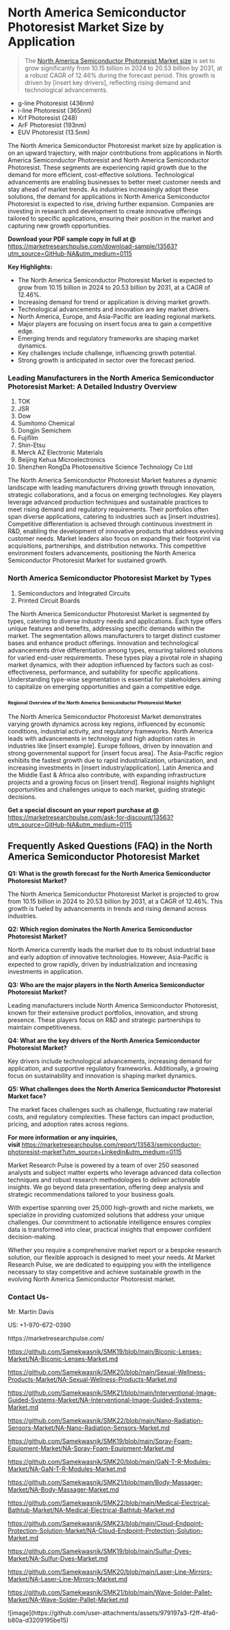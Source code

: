 <h1>North America Semiconductor Photoresist Market&nbsp;Size by Application</h1><blockquote><p>The <a href="https://marketresearchpulse.com/download-sample/13563?utm_source=GitHub-NA&amp;utm_medium=0115">North America Semiconductor Photoresist Market size</a> is set to grow significantly from 10.15 billion in 2024 to 20.53 billion by 2031, at a robust CAGR of 12.46% during the forecast period. This growth is driven by [insert key drivers], reflecting rising demand and technological advancements.</p></blockquote><ul><li>g-line Photoresist (436nm)<li> i-line Photoresist (365nm)<li> Krf Photoresist (248)<li> ArF Photoresist (193nm)<li> EUV Photoresist (13.5nm)</li></ul><p>The North America Semiconductor Photoresist market size by application is on an upward trajectory, with major contributions from applications in North America Semiconductor Photoresist and North America Semiconductor Photoresist. These segments are experiencing rapid growth due to the demand for more efficient, cost-effective solutions. Technological advancements are enabling businesses to better meet customer needs and stay ahead of market trends. As industries increasingly adopt these solutions, the demand for applications in North America Semiconductor Photoresist is expected to rise, driving further expansion. Companies are investing in research and development to create innovative offerings tailored to specific applications, ensuring their position in the market and capturing new growth opportunities.</p><p><strong>Download your PDF sample copy in full at @ </strong><a href="https://marketresearchpulse.com/download-sample/13563?utm_source=GitHub-NA&amp;utm_medium=0115">https://marketresearchpulse.com/download-sample/13563?utm_source=GitHub-NA&amp;utm_medium=0115</a></p><p><strong>Key Highlights: </strong></p><ul><li>The North America Semiconductor Photoresist Market is expected to grow from 10.15 billion in 2024 to 20.53 billion by 2031, at a CAGR of 12.46%.</li><li>Increasing demand for trend or application is driving market growth.</li><li>Technological advancements and innovation are key market drivers.</li><li>North America, Europe, and Asia-Pacific are leading regional markets.</li><li>Major players are focusing on insert focus area to gain a competitive edge.</li><li>Emerging trends and regulatory frameworks are shaping market dynamics.</li><li>Key challenges include challenge, influencing growth potential.</li><li>Strong growth is anticipated in sector over the forecast period.</li></ul><h3>Leading Manufacturers in the North America Semiconductor Photoresist Market: A Detailed Industry Overview</h3><ol><li>TOK</li><li>JSR</li><li>Dow</li><li>Sumitomo Chemical</li><li>Dongjin Semichem</li><li>Fujifilm</li><li>Shin-Etsu</li><li>Merck AZ Electronic Materials</li><li>Beijing Kehua Microelectronics</li><li>Shenzhen RongDa Photosensitive Science Technology Co Ltd</li></ol><div class="flex max-w-full flex-col flex-grow"><div class="min-h-8 text-message flex w-full flex-col items-end gap-2 whitespace-normal break-words [.text-message+&amp;]:mt-5" dir="auto" data-message-author-role="assistant" data-message-id="fd8432e4-4910-450d-b182-61b7bfb0a01f" data-message-model-slug="gpt-4o"><div class="flex w-full flex-col gap-1 empty:hidden first:pt-[3px]"><div class="markdown prose w-full break-words dark:prose-invert light"><p>The North America Semiconductor Photoresist Market features a dynamic landscape with leading manufacturers driving growth through innovation, strategic collaborations, and a focus on emerging technologies. Key players leverage advanced production techniques and sustainable practices to meet rising demand and regulatory requirements. Their portfolios often span diverse applications, catering to industries such as [insert industries]. Competitive differentiation is achieved through continuous investment in R&amp;D, enabling the development of innovative products that address evolving customer needs. Market leaders also focus on expanding their footprint via acquisitions, partnerships, and distribution networks. This competitive environment fosters advancements, positioning the North America Semiconductor Photoresist Market for sustained growth.</p></div></div></div></div><h3>North America Semiconductor Photoresist Market by Types</h3><ol><li>Semiconductors and Integrated Circuits<li> Printed Circuit Boards</li></ol><div class="flex max-w-full flex-col flex-grow"><div class="min-h-8 text-message flex w-full flex-col items-end gap-2 whitespace-normal break-words [.text-message+&amp;]:mt-5" dir="auto" data-message-author-role="assistant" data-message-id="084470be-0bb7-4664-bddf-5156b4f41249" data-message-model-slug="gpt-4o-mini"><div class="flex w-full flex-col gap-1 empty:hidden first:pt-[3px]"><div class="markdown prose w-full break-words dark:prose-invert light"><p>The North America Semiconductor Photoresist Market is segmented by types, catering to diverse industry needs and applications. Each type offers unique features and benefits, addressing specific demands within the market. The segmentation allows manufacturers to target distinct customer bases and enhance product offerings. Innovation and technological advancements drive differentiation among types, ensuring tailored solutions for varied end-user requirements. These types play a pivotal role in shaping market dynamics, with their adoption influenced by factors such as cost-effectiveness, performance, and suitability for specific applications. Understanding type-wise segmentation is essential for stakeholders aiming to capitalize on emerging opportunities and gain a competitive edge.</p></div></div></div></div><h3><span style="font-size: 11px;">Regional Overview of the North America Semiconductor Photoresist Market</span></h3><div class="flex max-w-full flex-col flex-grow"><div class="min-h-8 text-message flex w-full flex-col items-end gap-2 whitespace-normal break-words [.text-message+&amp;]:mt-5" dir="auto" data-message-author-role="assistant" data-message-id="e9038762-ce64-4e30-91c9-9bd413514231" data-message-model-slug="gpt-4o-mini"><div class="flex w-full flex-col gap-1 empty:hidden first:pt-[3px]"><div class="markdown prose w-full break-words dark:prose-invert light"><p>The North America Semiconductor Photoresist Market demonstrates varying growth dynamics across key regions, influenced by economic conditions, industrial activity, and regulatory frameworks. North America leads with advancements in technology and high adoption rates in industries like [insert example]. Europe follows, driven by innovation and strong governmental support for [insert focus area]. The Asia-Pacific region exhibits the fastest growth due to rapid industrialization, urbanization, and increasing investments in [insert industry/application]. Latin America and the Middle East &amp; Africa also contribute, with expanding infrastructure projects and a growing focus on [insert trend]. Regional insights highlight opportunities and challenges unique to each market, guiding strategic decisions.</p></div></div></div></div><p><strong>Get a special discount on your report purchase at @ </strong><a href="https://marketresearchpulse.com/ask-for-discount/13563?utm_source=GitHub-NA&amp;utm_medium=0115">https://marketresearchpulse.com/ask-for-discount/13563?utm_source=GitHub-NA&amp;utm_medium=0115</a></p><h2>Frequently Asked Questions (FAQ) in the North America Semiconductor Photoresist Market</h2><p><strong>Q1: What is the growth forecast for the North America Semiconductor Photoresist Market?</strong></p><p>The North America Semiconductor Photoresist Market is projected to grow from 10.15 billion in 2024 to 20.53 billion by 2031, at a CAGR of 12.46%. This growth is fueled by advancements in trends and rising demand across industries.</p><p><strong>Q2: Which region dominates the North America Semiconductor Photoresist Market?</strong></p><p>North America currently leads the market due to its robust industrial base and early adoption of innovative technologies. However, Asia-Pacific is expected to grow rapidly, driven by industrialization and increasing investments in application.</p><p><strong>Q3: Who are the major players in the North America Semiconductor Photoresist Market?</strong></p><p>Leading manufacturers include North America Semiconductor Photoresist, known for their extensive product portfolios, innovation, and strong presence. These players focus on R&amp;D and strategic partnerships to maintain competitiveness.</p><p><strong>Q4: What are the key drivers of the North America Semiconductor Photoresist Market?</strong></p><p>Key drivers include technological advancements, increasing demand for application, and supportive regulatory frameworks. Additionally, a growing focus on sustainability and innovation is shaping market dynamics.</p><p><strong>Q5: What challenges does the North America Semiconductor Photoresist Market face?</strong></p><p>The market faces challenges such as challenge, fluctuating raw material costs, and regulatory complexities. These factors can impact production, pricing, and adoption rates across regions.</p><p><strong>For more information or any inquiries, visit&nbsp;</strong><a href="https://marketresearchpulse.com/report/13563/semiconductor-photoresist-market?utm_source=Linkedin&utm_medium=0115">https://marketresearchpulse.com/report/13563/semiconductor-photoresist-market?utm_source=Linkedin&utm_medium=0115</a></p><p>Market Research Pulse is powered by a team of over 250 seasoned analysts and subject matter experts who leverage advanced data collection techniques and robust research methodologies to deliver actionable insights. We go beyond data presentation, offering deep analysis and strategic recommendations tailored to your business goals.</p><p>With expertise spanning over 25,000 high-growth and niche markets, we specialize in providing customized solutions that address your unique challenges. Our commitment to actionable intelligence ensures complex data is transformed into clear, practical insights that empower confident decision-making.</p><p>Whether you require a comprehensive market report or a bespoke research solution, our flexible approach is designed to meet your needs. At Market Research Pulse, we are dedicated to equipping you with the intelligence necessary to stay competitive and achieve sustainable growth in the evolving North America Semiconductor Photoresist market.</p><h3><strong>Contact Us-</strong></h3><p>Mr. Martin Davis</p><p>US: +1-970-672-0390</p><p>https://marketresearchpulse.com/</p><p><a href="https://github.com/Samekwasnik/SMK19/blob/main/Biconic-Lenses-Market/NA-Biconic-Lenses-Market.md">https://github.com/Samekwasnik/SMK19/blob/main/Biconic-Lenses-Market/NA-Biconic-Lenses-Market.md</a></p><p><a href="https://github.com/Samekwasnik/SMK20/blob/main/Sexual-Wellness-Products-Market/NA-Sexual-Wellness-Products-Market.md">https://github.com/Samekwasnik/SMK20/blob/main/Sexual-Wellness-Products-Market/NA-Sexual-Wellness-Products-Market.md</a></p><p><a href="https://github.com/Samekwasnik/SMK21/blob/main/Interventional-Image-Guided-Systems-Market/NA-Interventional-Image-Guided-Systems-Market.md">https://github.com/Samekwasnik/SMK21/blob/main/Interventional-Image-Guided-Systems-Market/NA-Interventional-Image-Guided-Systems-Market.md</a></p><p><a href="https://github.com/Samekwasnik/SMK22/blob/main/Nano-Radiation-Sensors-Market/NA-Nano-Radiation-Sensors-Market.md">https://github.com/Samekwasnik/SMK22/blob/main/Nano-Radiation-Sensors-Market/NA-Nano-Radiation-Sensors-Market.md</a></p><p><a href="https://github.com/Samekwasnik/SMK19/blob/main/Spray-Foam-Equipment-Market/NA-Spray-Foam-Equipment-Market.md">https://github.com/Samekwasnik/SMK19/blob/main/Spray-Foam-Equipment-Market/NA-Spray-Foam-Equipment-Market.md</a></p><p><a href="https://github.com/Samekwasnik/SMK20/blob/main/GaN-T-R-Modules-Market/NA-GaN-T-R-Modules-Market.md">https://github.com/Samekwasnik/SMK20/blob/main/GaN-T-R-Modules-Market/NA-GaN-T-R-Modules-Market.md</a></p><p><a href="https://github.com/Samekwasnik/SMK21/blob/main/Body-Massager-Market/NA-Body-Massager-Market.md">https://github.com/Samekwasnik/SMK21/blob/main/Body-Massager-Market/NA-Body-Massager-Market.md</a></p><p><a href="https://github.com/Samekwasnik/SMK22/blob/main/Medical-Electrical-Bathtub-Market/NA-Medical-Electrical-Bathtub-Market.md">https://github.com/Samekwasnik/SMK22/blob/main/Medical-Electrical-Bathtub-Market/NA-Medical-Electrical-Bathtub-Market.md</a></p><p><a href="https://github.com/Samekwasnik/SMK23/blob/main/Cloud-Endpoint-Protection-Solution-Market/NA-Cloud-Endpoint-Protection-Solution-Market.md">https://github.com/Samekwasnik/SMK23/blob/main/Cloud-Endpoint-Protection-Solution-Market/NA-Cloud-Endpoint-Protection-Solution-Market.md</a></p><p><a href="https://github.com/Samekwasnik/SMK19/blob/main/Sulfur-Dyes-Market/NA-Sulfur-Dyes-Market.md">https://github.com/Samekwasnik/SMK19/blob/main/Sulfur-Dyes-Market/NA-Sulfur-Dyes-Market.md</a></p><p><a href="https://github.com/Samekwasnik/SMK20/blob/main/Laser-Line-Mirrors-Market/NA-Laser-Line-Mirrors-Market.md">https://github.com/Samekwasnik/SMK20/blob/main/Laser-Line-Mirrors-Market/NA-Laser-Line-Mirrors-Market.md</a></p><p><a href="https://github.com/Samekwasnik/SMK21/blob/main/Wave-Solder-Pallet-Market/NA-Wave-Solder-Pallet-Market.md">https://github.com/Samekwasnik/SMK21/blob/main/Wave-Solder-Pallet-Market/NA-Wave-Solder-Pallet-Market.md</a></p>
![image](https://github.com/user-attachments/assets/979197a3-f2ff-4fa6-b80a-d3209195be15)
